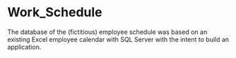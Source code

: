 # Work_Schedule

The database of the (fictitious) employee schedule was based on an existing Excel employee calendar with SQL Server with the intent to build an application.
